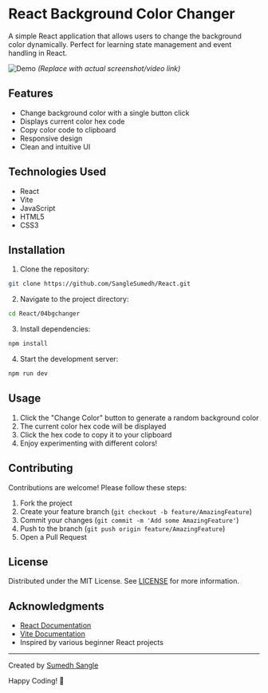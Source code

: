 # React Background Color Changer

A simple React application that allows users to change the background color dynamically. Perfect for learning state management and event handling in React.

![Demo](https://via.placeholder.com/800x500.png?text=React+BgChanger+Demo)
_(Replace with actual screenshot/video link)_

## Features

- Change background color with a single button click
- Displays current color hex code
- Copy color code to clipboard
- Responsive design
- Clean and intuitive UI

## Technologies Used

- React
- Vite
- JavaScript
- HTML5
- CSS3

## Installation

1. Clone the repository:

```bash
git clone https://github.com/SangleSumedh/React.git
```

2. Navigate to the project directory:

```bash
cd React/04bgchanger
```

3. Install dependencies:

```bash
npm install
```

4. Start the development server:

```bash
npm run dev
```

## Usage

1. Click the "Change Color" button to generate a random background color
2. The current color hex code will be displayed
3. Click the hex code to copy it to your clipboard
4. Enjoy experimenting with different colors!

## Contributing

Contributions are welcome! Please follow these steps:

1. Fork the project
2. Create your feature branch (`git checkout -b feature/AmazingFeature`)
3. Commit your changes (`git commit -m 'Add some AmazingFeature'`)
4. Push to the branch (`git push origin feature/AmazingFeature`)
5. Open a Pull Request

## License

Distributed under the MIT License. See [LICENSE](../Licence.txt) for more information.

## Acknowledgments

- [React Documentation](https://react.dev/)
- [Vite Documentation](https://vitejs.dev/)
- Inspired by various beginner React projects

---

Created by [Sumedh Sangle](https://github.com/SangleSumedh)

Happy Coding! 🚀
